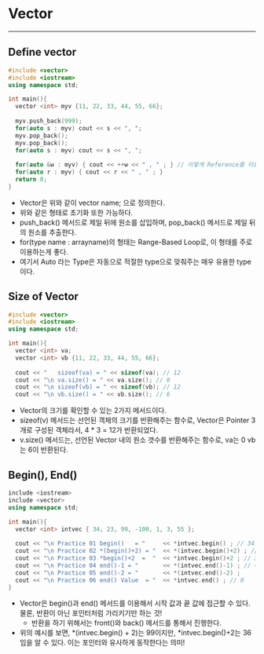 # Vector
---
## Define vector
```c++
#include <vector>
#include <iostream>
using namespace std;

int main(){
  vector <int> myv {11, 22, 33, 44, 55, 66};
  
  myv.push_back(999);
  for(auto s : myv) cout << s << ", ";
  myv.pop_back();
  myv.pop_back();
  for(auto s : myv) cout << s << ", ";
  
  for(auto &w : myv) { cout << ++w << " , " ; } // 이렇게 Reference를 이용해 참조하면 Vector Element의 값이 아예 바뀌어 버린다.
  for(auto r : myv) { cout << r << " , " ; }
  return 0;
}
```
- Vector은 위와 같이 vector <type> name; 으로 정의한다.
- 위와 같은 형태로 초기화 또한 가능하다.
- push_back() 메서드로 제일 뒤에 원소를 삽입하며, pop_back() 메서드로 제일 뒤의 원소를 추출한다.
- for(type name : arrayname)의 형태는 Range-Based Loop로, 이 형태를 주로 이용하는게 좋다.  
- 여기서 Auto 라는 Type은 자동으로 적절한 type으로 맞춰주는 매우 유용한 type이다.
  
## Size of Vector
```c++
#include <vector>
#include <iostream>
using namespace std;

int main(){
  vector <int> va;
  vector <int> vb {11, 22, 33, 44, 55, 66};
  
  cout << "   sizeof(va) = " << sizeof(va); // 12
  cout << "\n va.size() = " << va.size(); // 0
  cout << "\n sizeof(vb) = " << sizeof(vb); // 12
  cout << "\n vb.size() = " << vb.size(); // 6
```
- Vector의 크기를 확인할 수 있는 2가지 메서드이다.
- sizeof(v) 메서드는 선언된 객체의 크기를 반환해주는 함수로, Vector은 Pointer 3개로 구성된 객체라서, 4 * 3 = 12가 반환되었다.
- v.size() 메서드는, 선언된 Vector 내의 원소 갯수를 반환해주는 함수로, va는 0 vb는 6이 반환된다.

## Begin(), End()
```c++
include <iostream>
include <vector>
using namespace std;

int main(){
  vector <int> intvec { 34, 23, 99, -100, 1, 3, 55 };
  
  cout << "\n Practice 01 begin()   = "     << *intvec.begin() ; // 34
  cout << "\n Practice 02 *(begin()+2) = "  << *(intvec.begin()+2) ; // 99
  cout << "\n Practice 03 *begin()+2  =  "  << *intvec.begin()+2 ; // 36
  cout << "\n Practice 04 end()-1 = "       << *(intvec.end()-1) ; // 마지막 원소는 end()-1
  cout << "\n Practice 05 end()-2 = "       << *(intvec.end()-2) ;
  cout << "\n Practice 06 end() Value  = "  << *intvec.end() ; // 0
}
```
- Vector은 begin()과 end() 메서드를 이용해서 시작 값과 끝 값에 접근할 수 있다. 물론, 반환이 아닌 포인터처럼 가리키기만 하는 것!
  - 반환을 하기 위해서는 front()와 back() 메서드를 통해서 진행한다.
- 위의 예시를 보면, *(intvec.begin() + 2)는 99이지만, *intvec.begin()+2는 36임을 알 수 있다. 이는 포인터와 유사하게 동작한다는 의미!
